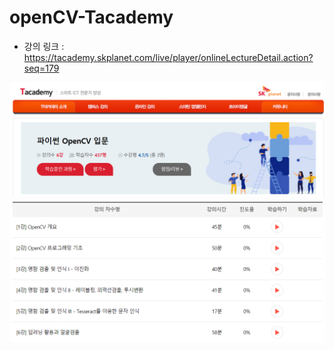 # openCV-Tacademy
- 강의 링크 : https://tacademy.skplanet.com/live/player/onlineLectureDetail.action?seq=179
  
![](img/readme1.png)
![](img/readme2.png)